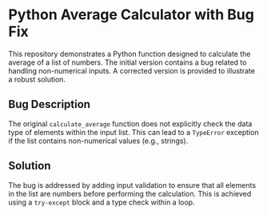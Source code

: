 # Python Average Calculator with Bug Fix

This repository demonstrates a Python function designed to calculate the average of a list of numbers.  The initial version contains a bug related to handling non-numerical inputs. A corrected version is provided to illustrate a robust solution.

## Bug Description

The original `calculate_average` function does not explicitly check the data type of elements within the input list. This can lead to a `TypeError` exception if the list contains non-numerical values (e.g., strings).

## Solution

The bug is addressed by adding input validation to ensure that all elements in the list are numbers before performing the calculation. This is achieved using a `try-except` block and a type check within a loop.